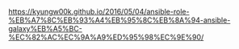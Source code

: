 https://kyungw00k.github.io/2016/05/04/ansible-role-%EB%A7%8C%EB%93%A4%EB%95%8C%EB%8A%94-ansible-galaxy%EB%A5%BC-%EC%82%AC%EC%9A%A9%ED%95%98%EC%9E%90/